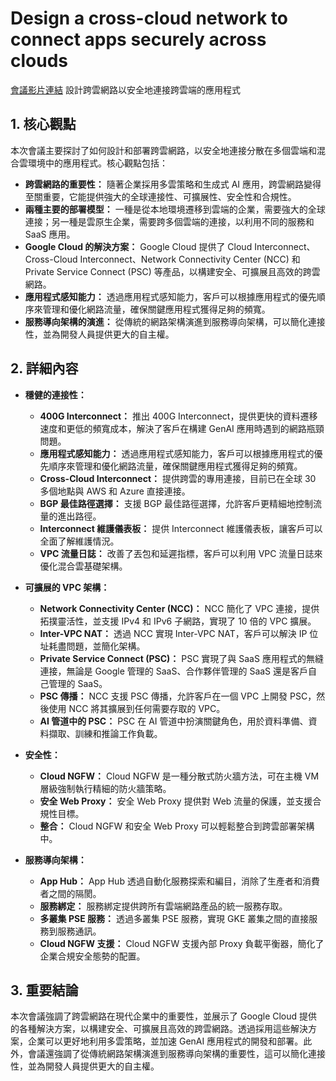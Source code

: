 # Design a cross-cloud network to connect apps securely across clouds
[會議影片連結](https://www.youtube.com/watch?v=pbnCg6X8Jek)
設計跨雲網路以安全地連接跨雲端的應用程式

## 1. 核心觀點

本次會議主要探討了如何設計和部署跨雲網路，以安全地連接分散在多個雲端和混合雲環境中的應用程式。核心觀點包括：

*   **跨雲網路的重要性：** 隨著企業採用多雲策略和生成式 AI 應用，跨雲網路變得至關重要，它能提供強大的全球連接性、可擴展性、安全性和合規性。
*   **兩種主要的部署模型：** 一種是從本地環境遷移到雲端的企業，需要強大的全球連接；另一種是雲原生企業，需要跨多個雲端的連接，以利用不同的服務和 SaaS 應用。
*   **Google Cloud 的解決方案：** Google Cloud 提供了 Cloud Interconnect、Cross-Cloud Interconnect、Network Connectivity Center (NCC) 和 Private Service Connect (PSC) 等產品，以構建安全、可擴展且高效的跨雲網路。
*   **應用程式感知能力：** 透過應用程式感知能力，客戶可以根據應用程式的優先順序來管理和優化網路流量，確保關鍵應用程式獲得足夠的頻寬。
*   **服務導向架構的演進：** 從傳統的網路架構演進到服務導向架構，可以簡化連接性，並為開發人員提供更大的自主權。

## 2. 詳細內容

*   **穩健的連接性：**
    *   **400G Interconnect：** 推出 400G Interconnect，提供更快的資料遷移速度和更低的頻寬成本，解決了客戶在構建 GenAI 應用時遇到的網路瓶頸問題。
    *   **應用程式感知能力：** 透過應用程式感知能力，客戶可以根據應用程式的優先順序來管理和優化網路流量，確保關鍵應用程式獲得足夠的頻寬。
    *   **Cross-Cloud Interconnect：** 提供跨雲的專用連接，目前已在全球 30 多個地點與 AWS 和 Azure 直接連接。
    *   **BGP 最佳路徑選擇：** 支援 BGP 最佳路徑選擇，允許客戶更精細地控制流量的進出路徑。
    *   **Interconnect 維護儀表板：** 提供 Interconnect 維護儀表板，讓客戶可以全面了解維護情況。
    *   **VPC 流量日誌：** 改善了丟包和延遲指標，客戶可以利用 VPC 流量日誌來優化混合雲基礎架構。

*   **可擴展的 VPC 架構：**
    *   **Network Connectivity Center (NCC)：** NCC 簡化了 VPC 連接，提供拓撲靈活性，並支援 IPv4 和 IPv6 子網路，實現了 10 倍的 VPC 擴展。
    *   **Inter-VPC NAT：** 透過 NCC 實現 Inter-VPC NAT，客戶可以解決 IP 位址耗盡問題，並簡化架構。
    *   **Private Service Connect (PSC)：** PSC 實現了與 SaaS 應用程式的無縫連接，無論是 Google 管理的 SaaS、合作夥伴管理的 SaaS 還是客戶自己管理的 SaaS。
    *   **PSC 傳播：** NCC 支援 PSC 傳播，允許客戶在一個 VPC 上開發 PSC，然後使用 NCC 將其擴展到任何需要存取的 VPC。
    *   **AI 管道中的 PSC：** PSC 在 AI 管道中扮演關鍵角色，用於資料準備、資料擷取、訓練和推論工作負載。

*   **安全性：**
    *   **Cloud NGFW：** Cloud NGFW 是一種分散式防火牆方法，可在主機 VM 層級強制執行精細的防火牆策略。
    *   **安全 Web Proxy：** 安全 Web Proxy 提供對 Web 流量的保護，並支援合規性目標。
    *   **整合：** Cloud NGFW 和安全 Web Proxy 可以輕鬆整合到跨雲部署架構中。

*   **服務導向架構：**
    *   **App Hub：** App Hub 透過自動化服務探索和編目，消除了生產者和消費者之間的隔閡。
    *   **服務綁定：** 服務綁定提供跨所有雲端網路產品的統一服務存取。
    *   **多叢集 PSE 服務：** 透過多叢集 PSE 服務，實現 GKE 叢集之間的直接服務到服務通訊。
    *   **Cloud NGFW 支援：** Cloud NGFW 支援內部 Proxy 負載平衡器，簡化了企業合規安全態勢的配置。

## 3. 重要結論

本次會議強調了跨雲網路在現代企業中的重要性，並展示了 Google Cloud 提供的各種解決方案，以構建安全、可擴展且高效的跨雲網路。透過採用這些解決方案，企業可以更好地利用多雲策略，並加速 GenAI 應用程式的開發和部署。此外，會議還強調了從傳統網路架構演進到服務導向架構的重要性，這可以簡化連接性，並為開發人員提供更大的自主權。
